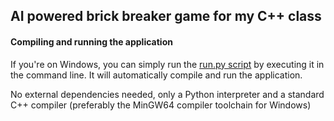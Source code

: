## AI powered brick breaker game for my C++ class

#### Compiling and running the application

If you're on Windows, you can simply run the [run.py script](run.py) by executing it in the command line. It will automatically compile and run the application.

No external dependencies needed, only a Python interpreter and a standard C++ compiler (preferably the MinGW64 compiler toolchain for Windows)

